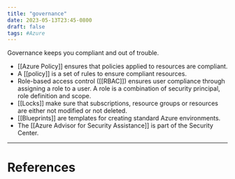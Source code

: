 ```yaml
---
title: "governance"
date: 2023-05-13T23:45-0800
draft: false
tags: #Azure
---
```


Governance keeps you compliant and out of trouble.

- [[Azure Policy]] ensures that policies applied to resources are compliant.
- A [[policy]] is a set of rules to ensure compliant resources.
- Role-based access control ([[RBAC]]) ensures user compliance through assigning a role to a user. A role is a combination of security principal, role definition and scope.
- [[Locks]] make sure that subscriptions, resource groups or resources are either not modified or not deleted.
- [[Blueprints]] are templates for creating standard Azure environments.
- The [[Azure Advisor for Security Assistance]] is part of the Security Center.


---
# References

